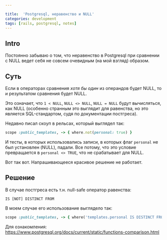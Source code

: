 ```yaml
---

title:  'Postgresql, неравенство и NULL'
categories: development
tags: [rails, postgresql, notes]
---
```


## Intro

Постоянно забываю о том, что неравенство в Postgresql при сравнении с
NULL ведет себя не совсем очевидным (на мой взгляд) образом.

<!--more-->

## Суть

Если в операторах сравнения *хотя бы один* из операндов будет NULL,
то и результатом сравнения будет NULL.

Это означает, что `1 < NULL`, `NULL <> NULL`, `NULL = NULL` будут
вычисляться, как NULL (особенно странным это выглядит для равенства,
но это является SQL-стандартом, судя по документации постгреса).

Недавно писал скоуп в рельсах, который выглядел так:

```ruby
scope :public_templates, -> { where.not(personal: true) }
```

И тесты, в которых использовались записи, в которых флаг `personal`
не был установлен (NULL), падали. Все потому, что это условие
превращается в `personal <> TRUE`, что не срабатывает для NULL.

Вот так вот. Напрашивающееся красивое решение не работает.

## Решение

В случае постгреса есть т.н. null-safe оператор равенства:

```
IS [NOT] DISTINCT FROM
```

В моем случае его использование выглядело так:

```ruby
scope :public_templates, -> { where('templates.personal IS DISTINCT FROM TRUE') }
```

Для ознакомления:
https://www.postgresql.org/docs/current/static/functions-comparison.html
